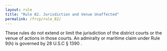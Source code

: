 ```yaml
---
layout: rule
title: "Rule 82. Jurisdiction and Venue Unaffected"
permalink: /frcp/rule_82/
---
```


These rules do not extend or limit the jurisdiction of the district courts or the venue of actions in those courts. An admiralty or maritime claim under Rule 9(h) is governed by 28 U.S.C § 1390 .
